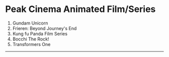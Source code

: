 # **Peak Cinema Animated Film/Series**
1. Gundam Unicorn
2. Frieren: Beyond Journey's End
3. Kung fu Panda Film Series
4. Bocchi The Rock!
5. Transformers One
---
